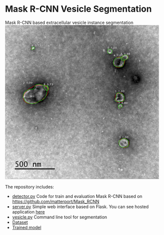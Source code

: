 # Mask R-CNN Vesicle Segmentation
Mask R-CNN based extracellular vesicle instance segmentation
![Sample](assets/sample_vis.jpg)

The repository includes:
* [detector.py](detector.py) Code for train and evaluation Mask R-CNN based on https://github.com/matterport/Mask_RCNN
* [server.py](server.py) Simple web interface based on Flask. You can see hosted application [here](https://www.bioeng.ru/exosomes/)
* [vesicle.py](vesicle.py) Command line tool for segmentation
* [Dataset](https://github.com/High-resolution-microscopy-laboratory/exosomes/releases/download/v1.0/dataset.zip)
* [Trained model](https://github.com/High-resolution-microscopy-laboratory/exosomes/releases/download/v1.0/mask_rcnn_vesicle_0026.h5)
